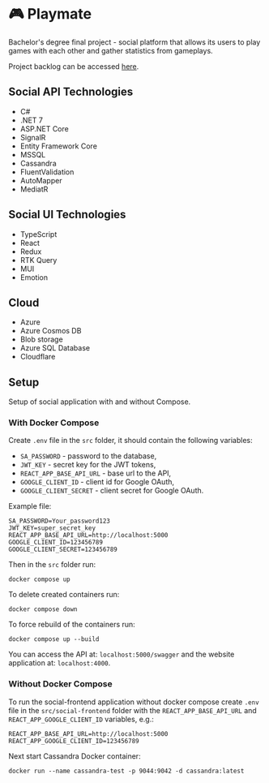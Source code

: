 # 🎮 Playmate

Bachelor's degree final project - social platform that allows its users to play games with each other and gather statistics from gameplays.

Project backlog can be accessed [here](https://github.com/users/wiktoriakeller/projects/3).

## Social API Technologies

- C#
- .NET 7
- ASP.NET Core
- SignalR
- Entity Framework Core
- MSSQL
- Cassandra
- FluentValidation
- AutoMapper
- MediatR

## Social UI Technologies

- TypeScript
- React
- Redux
- RTK Query
- MUI
- Emotion

## Cloud

- Azure
- Azure Cosmos DB
- Blob storage
- Azure SQL Database
- Cloudflare

## Setup

Setup of social application with and without Compose.

### With Docker Compose

Create `.env` file in the `src` folder, it should contain the following variables:

- `SA_PASSWORD` - password to the database,
- `JWT_KEY` - secret key for the JWT tokens,
- `REACT_APP_BASE_API_URL` - base url to the API,
- `GOOGLE_CLIENT_ID` - client id for Google OAuth,
- `GOOGLE_CLIENT_SECRET` - client secret for Google OAuth.

Example file:

```
SA_PASSWORD=Your_password123
JWT_KEY=super_secret_key
REACT_APP_BASE_API_URL=http://localhost:5000
GOOGLE_CLIENT_ID=123456789
GOOGLE_CLIENT_SECRET=123456789
```

Then in the `src` folder run:

```
docker compose up
```

To delete created containers run:

```
docker compose down
```

To force rebuild of the containers run:

```
docker compose up --build
```

You can access the API at: `localhost:5000/swagger` and the website application at: `localhost:4000`.

### Without Docker Compose

To run the social-frontend application without docker compose create `.env` file in the `src/social-frontend` folder with the `REACT_APP_BASE_API_URL` and `REACT_APP_GOOGLE_CLIENT_ID` variables, e.g.:

```
REACT_APP_BASE_API_URL=http://localhost:5000
REACT_APP_GOOGLE_CLIENT_ID=123456789
```

Next start Cassandra Docker container:

```
docker run --name cassandra-test -p 9044:9042 -d cassandra:latest
```
